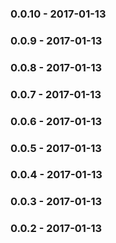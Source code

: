 ### 0.0.10 - 2017-01-13
### 0.0.9 - 2017-01-13
### 0.0.8 - 2017-01-13
### 0.0.7 - 2017-01-13
### 0.0.6 - 2017-01-13
### 0.0.5 - 2017-01-13
### 0.0.4 - 2017-01-13
### 0.0.3 - 2017-01-13
### 0.0.2 - 2017-01-13
